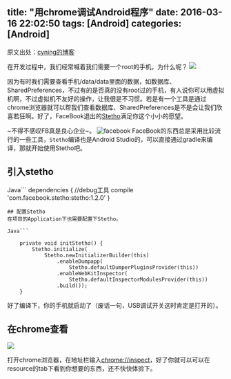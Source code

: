 title: "用chrome调试Android程序"
date: 2016-03-16 22:02:50
tags: [Android]
categories: [Android]
---

原文出处：[cyning的博客](http://ownwell.github.io/2016/03/16/how-to-debug-application-with-stetho/)     

在开发过程中，我们经常喊着我们需要一个root的手机，为什么呢？
![](http://pic.baike.soso.com/p/20090712/20090712210314-622536671.jpg)

因为有时我们需要查看手机/data/data里面的数据，如数据库、SharedPreferences，不过有的是否真的没有root过的手机，有人说你可以用虚拟机啊，不过虚拟机不友好的操作，让我很是不习惯。若是有一个工具是通过chrome浏览器就可以帮我们查看数据库、SharedPreferences是不是会让我们欣喜若狂啊。好了，FaceBook退出的[Stetho](https://github.com/facebook/stetho)满足你这个小小的愿望。

~不得不感叹FB真是良心企业~。
![facebook](http://7xj9f0.com1.z0.glb.clouddn.com/mdfacebook.png-blog)
FaceBook的东西总是采用比较流行的一些工具，`Stetho`编译也是Android Studio的，可以直接通过gradle来编译，那就开始使用Stetho吧。

## 引入stetho

Java```
dependencies {
    //debug工具
    compile 'com.facebook.stetho:stetho:1.2.0'
}
```
## 配置Stetho
在项目的Application下也需要配置下Stetho。

Java```

    private void initStetho() {
        Stetho.initialize(
            Stetho.newInitializerBuilder(this)
                .enableDumpapp(
                    Stetho.defaultDumperPluginsProvider(this))
                .enableWebKitInspector(
                    Stetho.defaultInspectorModulesProvider(this))
                .build());
    }
```

好了编译下，你的手机就启动了（废话一句，USB调试开关这时肯定是打开的）。

## 在chrome查看

![](http://7xj9f0.com1.z0.glb.clouddn.com/mdstetho_inspect.png-blog)

打开chrome浏览器，在地址栏输入[chrome://inspect](chrome://inspect)，好了你就可以可以在resource的tab下看到你想要的东西，还不快快体验下。